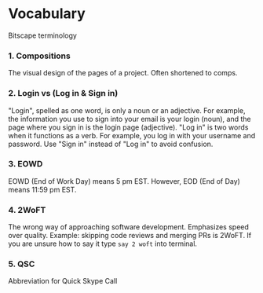 # Vocabulary

Bitscape terminology  

### 1. Compositions

The visual design of the pages of a project. Often shortened to comps. 

### 2. Login vs (Log in & Sign in)

"Login", spelled as one word, is only a noun or an adjective. For example, the information you use to sign into your email is your login (noun), and the page where you sign in is the login page (adjective). "Log in" is two words when it functions as a verb. For example, you log in with your username and password. Use "Sign in" instead of "Log in" to avoid confusion. 

### 3. EOWD

EOWD (End of Work Day) means 5 pm EST. However, EOD (End of Day) means 11:59 pm EST. 

### 4. 2WoFT

The wrong way of approaching software development. Emphasizes speed over quality. Example: skipping code reviews and merging PRs is 2WoFT. If you are unsure how to say it type `say 2 woft` into terminal.  

### 5. QSC

Abbreviation for Quick Skype Call